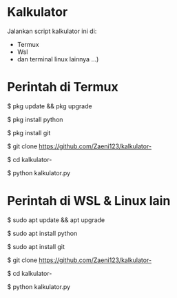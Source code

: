 # Kalkulator
Jalankan script kalkulator ini di:
- Termux
- Wsl
- dan terminal linux lainnya ...)

# Perintah di Termux
$ pkg update && pkg upgrade

$ pkg install python

$ pkg install git

$ git clone https://github.com/Zaeni123/kalkulator-

$ cd kalkulator-

$ python kalkulator.py

# Perintah di WSL & Linux lain

$ sudo apt update && apt upgrade

$ sudo apt install python

$ sudo apt install git

$ git clone https://github.com/Zaeni123/kalkulator-

$ cd kalkulator-

$ python kalkulator.py

